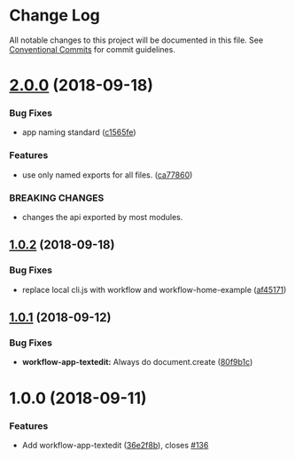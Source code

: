 # Change Log

All notable changes to this project will be documented in this file.
See [Conventional Commits](https://conventionalcommits.org) for commit guidelines.

<a name="2.0.0"></a>
# [2.0.0](https://github.com/havardh/workflow/compare/workflow-app-textedit@1.0.2...workflow-app-textedit@2.0.0) (2018-09-18)


### Bug Fixes

* app naming standard ([c1565fe](https://github.com/havardh/workflow/commit/c1565fe))


### Features

* use only named exports for all files. ([ca77860](https://github.com/havardh/workflow/commit/ca77860))


### BREAKING CHANGES

* changes the api exported by most modules.





<a name="1.0.2"></a>
## [1.0.2](https://github.com/havardh/workflow/compare/workflow-app-textedit@1.0.1...workflow-app-textedit@1.0.2) (2018-09-18)


### Bug Fixes

* replace local cli.js with workflow and workflow-home-example ([af45171](https://github.com/havardh/workflow/commit/af45171))





<a name="1.0.1"></a>
## [1.0.1](https://github.com/havardh/workflow/compare/workflow-app-textedit@1.0.0...workflow-app-textedit@1.0.1) (2018-09-12)


### Bug Fixes

* **workflow-app-textedit:** Always do document.create ([80f9b1c](https://github.com/havardh/workflow/commit/80f9b1c))





<a name="1.0.0"></a>
# 1.0.0 (2018-09-11)


### Features

* Add workflow-app-textedit ([36e2f8b](https://github.com/havardh/workflow/commit/36e2f8b)), closes [#136](https://github.com/havardh/workflow/issues/136)
